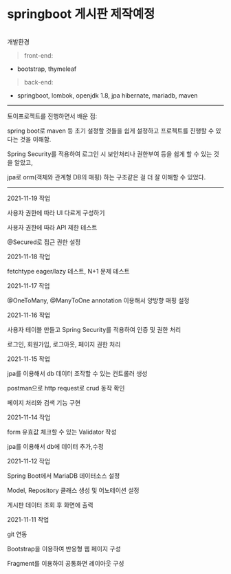 # springboot 게시판 제작예정
<br>
개발환경

> front-end:

- bootstrap, thymeleaf

>back-end:
- springboot, lombok, openjdk 1.8, jpa hibernate, mariadb, maven

--------------

토이프로젝트를 진행하면서 배운 점:

spring boot로 maven 등 초기 설정할 것들을 쉽게 설정하고 프로젝트를 진행할 수 있다는 것을 이해함.

Spring Security를 적용하여 로그인 시 보안처리나 권한부여 등을 쉽게 할 수 있는 것을 알았고, 

jpa로 orm(객체와 관계형 DB의 매핑) 하는 구조같은 걸 더 잘 이해할 수 있었다.


------------

2021-11-19 작업

사용자 권한에 따라 UI 다르게 구성하기

사용자 권한에 따라 API 제한 테스트

@Secured로 접근 권한 설정

2021-11-18 작업

fetchtype eager/lazy 테스트, N+1 문제 테스트

2021-11-17 작업

@OneToMany, @ManyToOne annotation 이용해서 양방향 매핑 설정

2021-11-16 작업

사용자 테이블 만들고 Spring Security를 적용하여 인증 및 권한 처리

로그인, 회원가입, 로그아웃, 페이지 권한 처리

2021-11-15 작업

jpa를 이용해서 db 데이터 조작할 수 있는 컨트롤러 생성

postman으로 http request로 crud 동작 확인

페이지 처리와 검색 기능 구현

2021-11-14 작업

form 유효값 체크할 수 있는 Validator 작성

jpa를 이용해서 db에 데이터 추가,수정


2021-11-12 작업

Spring Boot에서 MariaDB 데이터소스 설정

Model, Repository 클래스 생성 및 어노테이션 설정

게시판 데이터 조회 후 화면에 출력


2021-11-11 작업

git 연동

Bootstrap을 이용하여 반응형 웹 페이지 구성

Fragment를 이용하여 공통화면 레이아웃 구성


